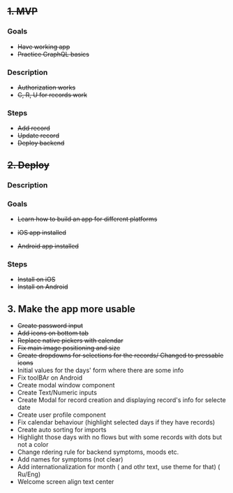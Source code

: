 ## ~~1. MVP~~

### Goals

- ~~Have working app~~
- ~~Practice GraphQL basics~~

### Description

- ~~Authorization works~~
- ~~C, R, U for records work~~

### Steps

- ~~Add record~~
- ~~Update record~~
- ~~Deploy backend~~

## ~~2. Deploy~~

### Description

### Goals

- ~~Learn how to build an app for different platforms~~

- ~~iOS app installed~~
- ~~Android app installed~~

### Steps

- ~~Install on iOS~~
- ~~Install on Android~~

## 3. Make the app more usable

- ~~Create password input~~
- ~~Add icons on bottom tab~~
- ~~Replace native pickers with calendar~~
- ~~Fix main image positioning and size~~
- ~~Create dropdowns for selections for the records/ Changed to pressable icons~~
- Initial values for the days' form where there are some info
- Fix toolBAr on Android
- Create modal window component
- Create Text/Numeric inputs
- Create Modal for record creation and displaying record's info for selecte date
- Create user profile component
- Fix calendar behaviour (highlight selected days if they have records)
- Create auto sorting for imports
- Highlight those days with no flows but with some records with dots but not a color
- Change rdering rule for backend symptoms, moods etc.
- Add names for symptoms (not clear)
- Add internationalization for month ( and othr text, use theme for that) ( Ru/Eng)
- Welcome screen align text center
<!-- ## 3. Additional functionality


- Write backend for pills intake
- Write backend for custom symptoms creation
- Push notifications reminders about pills intake
- Deep linking
- Styled components
- Choose lib https://blog.logrocket.com/react-hook-form-vs-formik-comparison/

- Learn to handle img in react native (sizing)

-->
